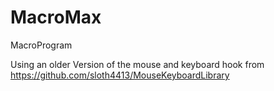 # MacroMax
MacroProgram

Using an older Version of the mouse and keyboard hook from https://github.com/sloth4413/MouseKeyboardLibrary
